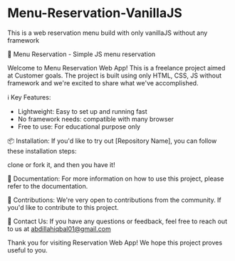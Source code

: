 # Menu-Reservation-VanillaJS
This is a web reservation menu build with only vanillaJS without any framework

🚀 Menu Reservation - Simple JS menu reservation

Welcome to Menu Reservation Web App! This is a freelance project aimed at Customer goals. The project is built using only HTML, CSS, JS without framework and we're excited to share what we've accomplished.

ℹ️ Key Features:
- Lightweight: Easy to set up and running fast
- No framework needs: compatible with many browser
- Free to use: For educational purpose only

📦 Installation:
If you'd like to try out [Repository Name], you can follow these installation steps:

clone or fork it, and then you have it!

📄 Documentation:
For more information on how to use this project, please refer to the documentation.

🙏 Contributions:
We're very open to contributions from the community. If you'd like to contribute to this project.

📧 Contact Us:
If you have any questions or feedback, feel free to reach out to us at abdillahiqbal01@gmail.com

Thank you for visiting Reservation Web App! We hope this project proves useful to you.
